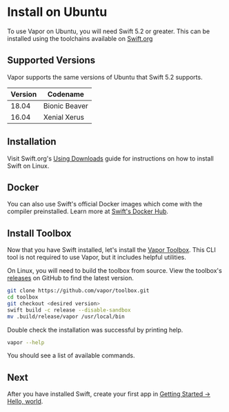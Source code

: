 # Install on Ubuntu

To use Vapor on Ubuntu, you will need Swift 5.2 or greater. This can be installed using the toolchains available on [Swift.org](https://swift.org/download/)

## Supported Versions

Vapor supports the same versions of Ubuntu that Swift 5.2 supports.

| Version | Codename      |
|---------|---------------|
| 18.04   | Bionic Beaver |
| 16.04   | Xenial Xerus  |

## Installation

Visit Swift.org's [Using Downloads](https://swift.org/download/#using-downloads) guide for instructions on how to install Swift on Linux.

## Docker

You can also use Swift's official Docker images which come with the compiler preinstalled. Learn more at [Swift's Docker Hub](https://hub.docker.com/_/swift).

## Install Toolbox

Now that you have Swift installed, let's install the [Vapor Toolbox](https://github.com/vapor/toolbox). This CLI tool is not required to use Vapor, but it includes helpful utilities. 

On Linux, you will need to build the toolbox from source. View the toolbox's <a href="https://github.com/vapor/toolbox/releases" target="_blank">releases</a> on GitHub to find the latest version.

```sh
git clone https://github.com/vapor/toolbox.git
cd toolbox
git checkout <desired version>
swift build -c release --disable-sandbox
mv .build/release/vapor /usr/local/bin
```

Double check the installation was successful by printing help.

```sh
vapor --help
```

You should see a list of available commands.

## Next

After you have installed Swift, create your first app in [Getting Started &rarr; Hello, world](../hello-world.md).
